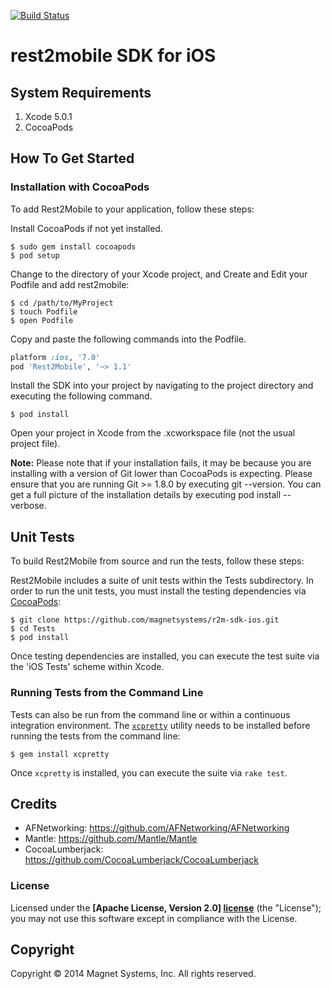 [![Build Status](https://travis-ci.org/magnetsystems/r2m-sdk-ios.svg?branch=master)](https://travis-ci.org/magnetsystems/r2m-sdk-ios)
# rest2mobile SDK for iOS

## System Requirements
1. Xcode 5.0.1
2. CocoaPods

## How To Get Started

### Installation with CocoaPods

To add Rest2Mobile to your application, follow these steps:

Install CocoaPods if not yet installed.

    $ sudo gem install cocoapods
    $ pod setup

Change to the directory of your Xcode project, and Create and Edit your Podfile and add rest2mobile:
    
    $ cd /path/to/MyProject
    $ touch Podfile
    $ open Podfile

Copy and paste the following commands into the Podfile.    

```ruby
platform :ios, '7.0'
pod 'Rest2Mobile', '~> 1.1'
```
    
Install the SDK into your project by navigating to the project directory and executing the following command.
    
    $ pod install

Open your project in Xcode from the .xcworkspace file (not the usual project file).

**Note:** Please note that if your installation fails, it may be because you are installing with a version of Git lower than CocoaPods is expecting. Please ensure that you are running Git >= 1.8.0 by executing git --version. You can get a full picture of the installation details by executing pod install --verbose.

## Unit Tests

To build Rest2Mobile from source and run the tests, follow these steps:

Rest2Mobile includes a suite of unit tests within the Tests subdirectory. In order to run the unit tests, you must install the testing dependencies via [CocoaPods](http://cocoapods.org/):

    $ git clone https://github.com/magnetsystems/r2m-sdk-ios.git
    $ cd Tests
    $ pod install

Once testing dependencies are installed, you can execute the test suite via the 'iOS Tests' scheme within Xcode.

### Running Tests from the Command Line

Tests can also be run from the command line or within a continuous integration environment. The [`xcpretty`](https://github.com/mneorr/xcpretty) utility needs to be installed before running the tests from the command line:

    $ gem install xcpretty

Once `xcpretty` is installed, you can execute the suite via `rake test`.

## Credits

- AFNetworking: https://github.com/AFNetworking/AFNetworking
- Mantle: https://github.com/Mantle/Mantle
- CocoaLumberjack: https://github.com/CocoaLumberjack/CocoaLumberjack

### License

Licensed under the **[Apache License, Version 2.0] [license]** (the "License");
you may not use this software except in compliance with the License.

## Copyright

Copyright © 2014 Magnet Systems, Inc. All rights reserved.

[license]: http://www.apache.org/licenses/LICENSE-2.0
